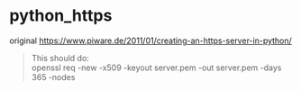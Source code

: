 # python_https

original https://www.piware.de/2011/01/creating-an-https-server-in-python/

> This should do:  
 openssl req -new -x509 -keyout server.pem -out server.pem -days 365 -nodes
